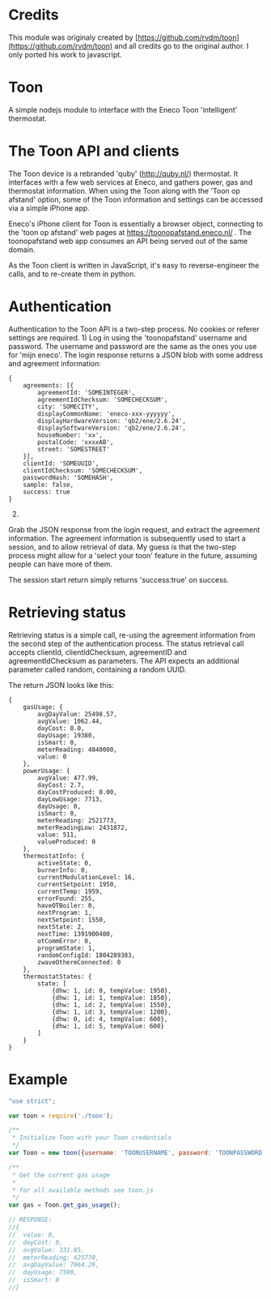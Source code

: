 Credits
=======
This module was originaly created by [https://github.com/rvdm/toon](https://github.com/rvdm/toon) and all credits go to the original author. I only ported his work to javascript.

Toon
====

A simple nodejs module to interface with the Eneco Toon 'intelligent' thermostat.

The Toon API and clients
====

The Toon device is a rebranded 'quby' (http://quby.nl/) thermostat. It
interfaces with a few web services at Eneco, and gathers power, gas and
thermostat information.
When using the Toon along with the 'Toon op afstand' option, some of the
Toon information and settings can be accessed via a simple iPhone app.

Eneco's iPhone client for Toon is essentially a browser object, connecting
to the 'toon op afstand' web pages at https://toonopafstand.eneco.nl/ .
The toonopafstand web app consumes an API being served out of the same
domain.

As the Toon client is written in JavaScript, it's easy to reverse-engineer
the calls, and to re-create them in python.

Authentication
===
Authentication to the Toon API is a two-step process. No cookies or referer
settings are required.
1) 
Log in using the 'toonopafstand' username and password. The username and
password are the same as the ones you use for 'mijn eneco'.
The login response returns a JSON blob with some address and agreement
information:

```
{
	agreements: [{
		agreementId: 'SOMEINTEGER',
		agreementIdChecksum: 'SOMECHECKSUM',
		city: 'SOMECITY',
		displayCommonName: 'eneco-xxx-yyyyyy',
		displayHardwareVersion: 'qb2/ene/2.6.24',
		displaySoftwareVersion: 'qb2/ene/2.6.24',
		houseNumber: 'xx',
		postalCode: 'xxxxAB',
		street: 'SOMESTREET'
	}],
	clientId: 'SOMEUUID',
	clientIdChecksum: 'SOMECHECKSUM',
	passwordHash: 'SOMEHASH',
	sample: false,
	success: true
}
```

2) 
Grab the JSON response from the login request, and extract the agreement
information. The agreement information is subsequently used to start a
session, and to allow retrieval of data. My guess is that the two-step
process might allow for a 'select your toon' feature in the future, assuming
people can have more of them.

The session start return simply returns 'success:true' on success.


Retrieving status
===

Retrieving status is a simple call, re-using the agreement information from
the second step of the authentication process. 
The status retrieval call accepts clientId, clientIdChecksum, agreementID
and agreementIdChecksum as parameters. The API expects an additional
parameter called random, containing a random UUID.

The return JSON looks like this:
```
{
	gasUsage: {
		avgDayValue: 25498.57,
		avgValue: 1062.44,
		dayCost: 0.0,
		dayUsage: 19380,
		isSmart: 0,
		meterReading: 4840000,
		value: 0
	},
	powerUsage: {
		avgValue: 477.99,
		dayCost: 2.7,
		dayCostProduced: 0.00,
		dayLowUsage: 7713,
		dayUsage: 0,
		isSmart: 0,
		meterReading: 2521773,
		meterReadingLow: 2431872,
		value: 511,
		valueProduced: 0
	},
	thermostatInfo: {
		activeState: 0,
		burnerInfo: 0,
		currentModulationLevel: 16,
		currentSetpoint: 1950,
		currentTemp: 1959,
		errorFound: 255,
		haveOTBoiler: 0,
		nextProgram: 1,
		nextSetpoint: 1550,
		nextState: 2,
		nextTime: 1391900400,
		otCommError: 0,
		programState: 1,
		randomConfigId: 1804289383,
		zwaveOthermConnected: 0
	},
	thermostatStates: {
		state: [
			{dhw: 1, id: 0, tempValue: 1950}, 
			{dhw: 1, id: 1, tempValue: 1850},
			{dhw: 1, id: 2, tempValue: 1550},
			{dhw: 1, id: 3, tempValue: 1200},
			{dhw: 0, id: 4, tempValue: 600},
			{dhw: 1, id: 5, tempValue: 600}
		]
	}
}
```


Example
====

```javascript
"use strict";

var toon = require('./toon');

/**
 * Initialize Toon with your Toon credentials
 */
var Toon = new toon({username: 'TOONUSERNAME', password: 'TOONPASSWORD'});

/**
 * Get the current gas usage
 *
 * for all available methods see toon.js
 */
var gas = Toon.get_gas_usage();

// RESPONSE:
//{
//	value: 0,
//	dayCost: 0,
//	avgValue: 331.85,
//	meterReading: 425770,
//	avgDayValue: 7964.29,
//	dayUsage: 7590,
//	isSmart: 0 
//}
```
